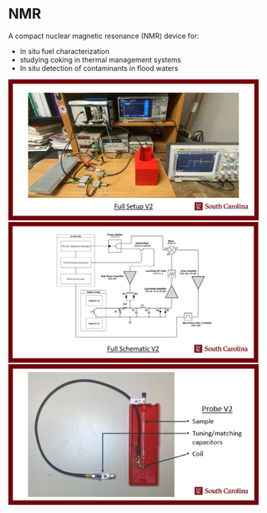 # NMR

A compact nuclear magnetic resonance (NMR) device for: 
* In situ fuel characterization 
* studying coking in thermal management systems
* In situ detection of contaminants in flood waters


![Image of NMR](images/NMR_setup_V2.png)
![Image of NMR](images/NMR_schematic_V2.png)
![Image of NMR](images/NMR_Probe_V2.png)




























